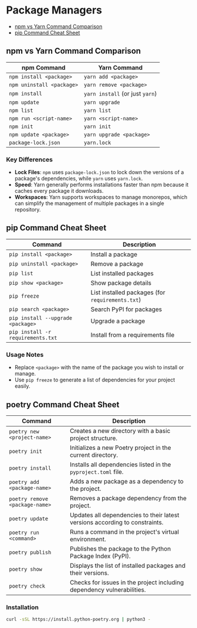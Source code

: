 # Package Managers

- [npm vs Yarn Command Comparison](#npm-vs-yarn-command-comparison)
- [pip Command Cheat Sheet](#pip-command-cheat-sheet)

## npm vs Yarn Command Comparison

| npm Command                         | Yarn Command                         |  
|-------------------------------------|--------------------------------------|  
| `npm install <package>`             | `yarn add <package>`                 |  
| `npm uninstall <package>`           | `yarn remove <package>`              |  
| `npm install`                       | `yarn install` (or just `yarn`)      |  
| `npm update`                        | `yarn upgrade`                       |  
| `npm list`                          | `yarn list`                          |  
| `npm run <script-name>`             | `yarn <script-name>`                 |  
| `npm init`                          | `yarn init`                          |  
| `npm update <package>`              | `yarn upgrade <package>`             |  
| `package-lock.json`                 | `yarn.lock`                          |  

### Key Differences

- **Lock Files**: `npm` uses `package-lock.json` to lock down the versions of a package's dependencies, while `yarn` uses `yarn.lock`.  
- **Speed**: Yarn generally performs installations faster than npm because it caches every package it downloads.  
- **Workspaces**: Yarn supports workspaces to manage monorepos, which can simplify the management of multiple packages in a single repository.  

## pip Command Cheat Sheet  

| Command                               | Description                                      |  
|---------------------------------------|--------------------------------------------------|  
| `pip install <package>`               | Install a package                                |  
| `pip uninstall <package>`             | Remove a package                                 |  
| `pip list`                            | List installed packages                          |  
| `pip show <package>`                  | Show package details                             |  
| `pip freeze`                          | List installed packages (for `requirements.txt`) |  
| `pip search <package>`                | Search PyPI for packages                         |  
| `pip install --upgrade <package>`     | Upgrade a package                                |  
| `pip install -r requirements.txt`     | Install from a requirements file                 |  

### Usage Notes

- Replace `<package>` with the name of the package you wish to install or manage.  
- Use `pip freeze` to generate a list of dependencies for your project easily.

## poetry Command Cheat Sheet

| Command                          | Description                                                                 |  
|----------------------------------|-----------------------------------------------------------------------------|  
| `poetry new <project-name>`     | Creates a new directory with a basic project structure.                      |  
| `poetry init`                   | Initializes a new Poetry project in the current directory.                   |  
| `poetry install`                | Installs all dependencies listed in the `pyproject.toml` file.               |  
| `poetry add <package-name>`     | Adds a new package as a dependency to the project.                           |  
| `poetry remove <package-name>`  | Removes a package dependency from the project.                               |  
| `poetry update`                 | Updates all dependencies to their latest versions according to constraints.  |  
| `poetry run <command>`          | Runs a command in the project's virtual environment.                         |  
| `poetry publish`                | Publishes the package to the Python Package Index (PyPI).                    |  
| `poetry show`                   | Displays the list of installed packages and their versions.                  |  
| `poetry check`                  | Checks for issues in the project including dependency vulnerabilities.       |

### Installation

```bash
curl -sSL https://install.python-poetry.org | python3 -
```
